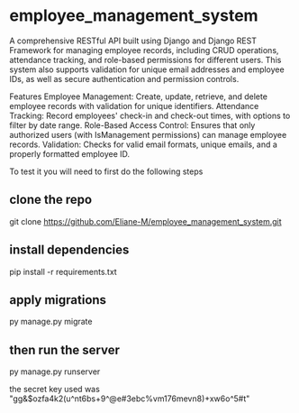 # employee_management_system

A comprehensive RESTful API built using Django and Django REST Framework for managing employee records, including CRUD operations, attendance tracking, and role-based permissions for different users. This system also supports validation for unique email addresses and employee IDs, as well as secure authentication and permission controls.

Features
Employee Management: Create, update, retrieve, and delete employee records with validation for unique identifiers.
Attendance Tracking: Record employees' check-in and check-out times, with options to filter by date range.
Role-Based Access Control: Ensures that only authorized users (with IsManagement permissions) can manage employee records.
Validation: Checks for valid email formats, unique emails, and a properly formatted employee ID.

To test it you will need to first do the following steps

## clone the repo
git clone https://github.com/Eliane-M/employee_management_system.git

## install dependencies
pip install -r requirements.txt

## apply migrations
py manage.py migrate

## then run the server
py manage.py runserver

the secret key used was "gg&$ozfa4k2(u^nt6bs+9^@e#3ebc%vm176mevn8)+xw6o^5#t"
